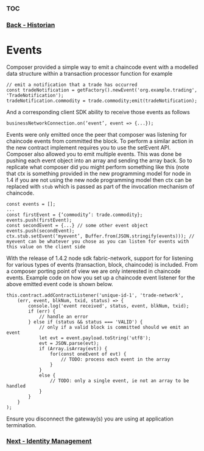 ### [TOC](./TOC.md)
### [Back - Historian](./historian.md)

# Events
Composer provided a simple way to emit a chaincode event with a modelled data structure within a transaction processor function for example
```
// emit a notification that a trade has occurred
const tradeNotification = getFactory().newEvent('org.example.trading', 'TradeNotification');
tradeNotification.commodity = trade.commodity;emit(tradeNotification);
```

And a corresponding client SDK ability to receive those events as follows
```
businessNetworkConnection.on(‘event’, event => {...});
```

Events were only emitted once the peer that composer was listening for chaincode events from committed the block. To perform a similar action in the new contract implement requires you to use the setEvent API. Composer also allowed you to emit multiple events. This was done be pushing each event object into an array and sending the array back. So to replicate what composer did you might perform something like this (note that ctx is something provided in the new programming model for node in 1.4 if you are not using the new node programming model then ctx can be replaced with `stub` which is passed as part of the invocation mechanism of chaincode.

```
const events = [];
...
const firstEvent = {‘commodity’: trade.commodity};
events.push(firstEvent);
const secondEvent = {...} // some other event object
events.push(secondEvent);
ctx.stub.setEvent(‘myevent’, Buffer.from(JSON.stringify(events))); // myevent can be whatever you chose as you can listen for events with this value on the client side 
```

With the release of 1.4.2 node sdk fabric-network, support for for listening for various types of events (transaction, block, chaincode) is included. From a composer porting point of view we are only interested in chaincode events. 
Example code on how you set up a chaincode event listener for the above emitted event code is shown below. 

```
this.contract.addContractListener('unique-id-1', 'trade-network',
    (err, event, blkNum, txid, status) => {
        console.log('event received', status, event, blkNum, txid);
        if (err) {
            // handle an error
        } else if (status && status === 'VALID') {
            // only if a valid block is committed should we emit an event
            let evt = event.payload.toString('utf8');
            evt = JSON.parse(evt);
            if (Array.isArray(evt)) {
                for(const oneEvent of evt) {
                    // TODO: process each event in the array
                }
            }
            else {
                // TODO: only a single event, ie not an array to be handled
            }
        }
    }
);

```

Ensure you disconnect the gateway(s) you are using at application termination. 
### [Next - Identity Management](./identity.md)
